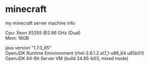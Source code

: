 # minecraft

my minecraft server machine info

Cpu: Xeon X5355 @2.66 GHz (Dual)  
Mem: 16GB  
  
java version "1.7.0_85"  
OpenJDK Runtime Ennvironment (rhel-2.6.1.2.el7_1-x86_64 u85b01)  
OpenJDK 64-Bit Server VM (build 24.85-b03, mixed mode)
